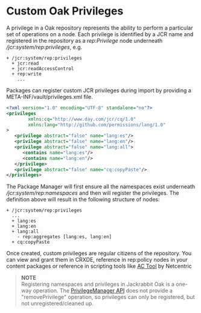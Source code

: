 # Custom Oak Privileges 

A privilege in a Oak repository represents the ability to perform a particular set of operations on a node. 
Each privilege is identified by a JCR name and registered in the repository as a _rep:Privilege_ node underneath _/jcr:system/rep:privileges_, e.g.
```
+ /jcr:system/rep:privileges
  + jcr:read
  + jcr:readAccessControl
  + rep:write
    ...
```

Packages can register custom JCR privileges during import by providing a META-INF/vault/privileges.xml file.

```xml
<?xml version="1.0" encoding="UTF-8" standalone="no"?>
<privileges
        xmlns:cq="http://www.day.com/jcr/cq/1.0"
        xmlns:lang="http://github.com/permissions/lang/1.0" 
>
   <privilege abstract="false" name="lang:es"/>
   <privilege abstract="false" name="lang:en"/>
   <privilege abstract="false" name="lang:all">
      <contains name="lang:es"/>
      <contains name="lang:en"/>
   </privilege> 
   <privilege abstract="false" name="cq:copyPaste"/>
</privileges>
```

The Package Manager will first ensure all the namespaces exist underneath _/jcr:system/rep:namespaces_ and then will register the privileges. 
The definition above will result in the following structure of nodes:

```
+ /jcr:system/rep:privileges
  ... 
  + lang:es
  + lang:en
  + lang:all
    - rep:aggregates [lang:es, lang:en]
  + cq:copyPaste
```

Once created, custom privileges are regular citizens of the repository. 
You can view and grant them in CRXDE, reference in rep:policy nodes in your content packages 
or reference in scripting tools like [AC Tool](https://github.com/Netcentric/accesscontroltool) by Netcentric

> **NOTE**  
> Registering namespaces and privileges in Jackrabbit Oak is a one-way operation. 
> The [PrivilegeManager API](https://jackrabbit.apache.org/oak/docs/security/privilege.html) 
> does not provide a "removePrivilege" operation, so privileges can only be registered, but not unregistered/cleaned up.
